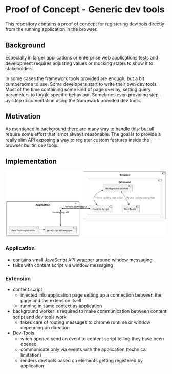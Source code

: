 Proof of Concept - Generic dev tools
===

This repository contains a proof of concept for registering devtools directly from the running application in the
browser.

## Background

Especially in larger applications or enterprise web applications tests and development requires adjusting values or
mocking states to show it to stakeholders.

In some cases the framework tools provided are enough, but a bit cumbersome to use. Some developers start to write their
own dev tools. Most of the time containing some kind of page overlay, setting query parameters to toggle specific
behaviour. Sometimes even providing step-by-step documentation using the framework provided dev tools.

## Motivation

As mentioned in background there are many way to handle this: but all require some effort that is not always
reasonable. The goal is to provide a really slim API exposing a way to register custom features inside the browser
builtin dev tools.

## Implementation

![](./docs/implementation.png)

### Application
- contains small JavaScript API wrapper around window messaging
- talks with content script via window messaging

### Extension
- content script 
  - injected into application page setting up a connection between the page and the extension itself
  - running in same context as application
- background worker is required to make communication between content script and dev tools work
  - takes care of routing messages to chrome runtime or window depending on direction
- Dev-Tools
  - when opened send an event to content script telling they have been opened
  - communicate only via events with the application (technical limitation)
  - renders devtools based on elements getting registered by application



